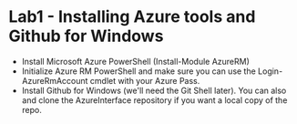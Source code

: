 # Lab1 - Installing Azure tools and Github for Windows

* Install Microsoft Azure PowerShell (Install-Module AzureRM)
* Initialize Azure RM PowerShell and make sure you can use the Login-AzureRmAccount cmdlet with your Azure Pass.
* Install Github for Windows (we'll need the Git Shell later). You can also and clone the AzureInterface repository if you want a local copy of the repo.
